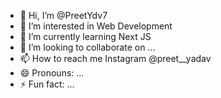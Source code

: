 - 👋 Hi, I’m @PreetYdv7
- 👀 I’m interested in Web Development
- 🌱 I’m currently learning Next JS
- 💞️ I’m looking to collaborate on ...
- 📫 How to reach me Instagram @preet__yadav 
- 😄 Pronouns: ...
- ⚡ Fun fact: ...

<!---
PreetYdv7/PreetYdv7 is a ✨ special ✨ repository because its `README.md` (this file) appears on your GitHub profile.
You can click the Preview link to take a look at your changes.
--->
